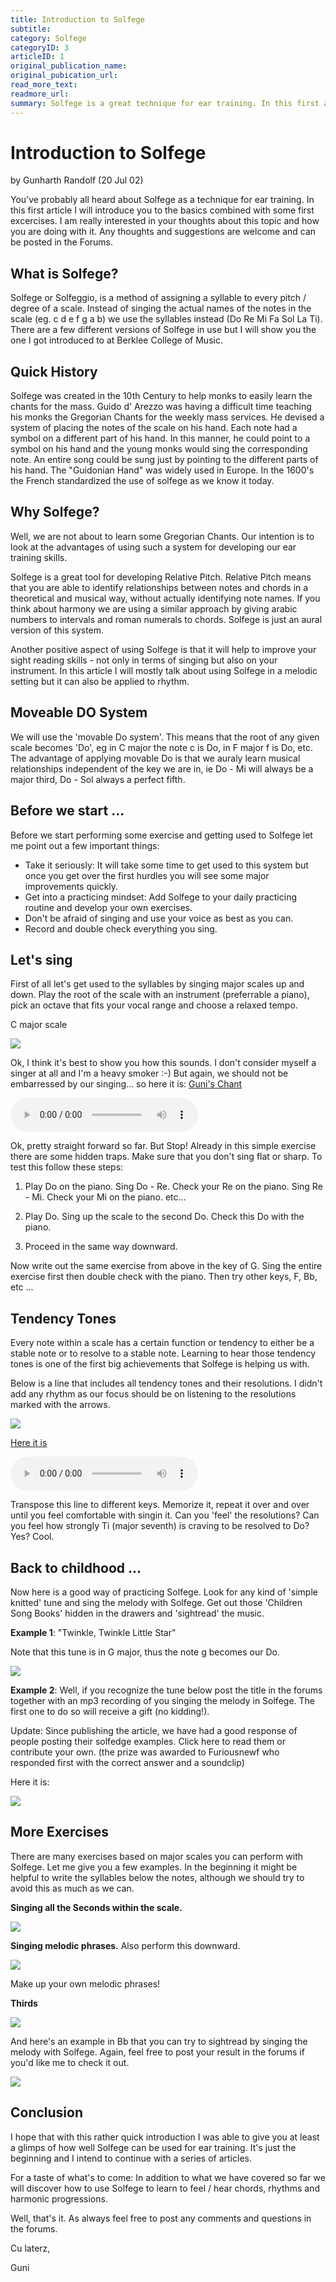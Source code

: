 ```yaml
---
title: Introduction to Solfege
subtitle: 
category: Solfege
categoryID: 3
articleID: 1
original_publication_name:
original_pubication_url:
read_more_text:
readmore_url:
summary: Solfege is a great technique for ear training. In this first article I will introduce you to the basics combined with some first excercises.
---
```


# Introduction to Solfege
by Gunharth Randolf  (20 Jul 02) 

You’ve probably all heard about Solfege as a technique for ear training. In this first article I will introduce you to the basics combined with some first excercises. I am really interested in your thoughts about this topic and how you are doing with it. Any thoughts and suggestions are welcome and can be posted in the Forums.


## What is Solfege?

Solfege or Solfeggio, is a method of assigning a syllable to every pitch / degree of a scale. Instead of singing the actual names of the notes in the scale (eg. c d e f g a b) we use the syllables instead (Do Re Mi Fa Sol La Ti). There are a few different versions of Solfege in use but I will show you the one I got introduced to at Berklee College of Music.


## Quick History

Solfege was created in the 10th Century to help monks to easily learn the chants for the mass. Guido d' Arezzo was having a difficult time teaching his monks the Gregorian Chants for the weekly mass services. He devised a system of placing the notes of the scale on his hand. Each note had a symbol on a different part of his hand. In this manner, he could point to a symbol on his hand and the young monks would sing the corresponding note. An entire song could be sung just by pointing to the different parts of his hand. The 
"Guidonian Hand" was widely used in Europe. In the 1600's the French standardized the use of solfege as we know it today.


## Why Solfege?

Well, we are not about to learn some Gregorian Chants. Our intention is to look at the advantages of using such a system for developing our ear training skills. 

Solfege is a great tool for developing Relative Pitch. Relative Pitch means that you are able to identify relationships between notes and chords in a theoretical and musical way, without actually identifying note names. If you think about harmony we are using a similar approach by giving arabic numbers to intervals and roman numerals to chords. Solfege is just an aural version of this system.

Another positive aspect of using Solfege is that it will help to improve your sight reading skills - not only in terms of singing but also on your instrument. In this article I will mostly talk about using Solfege in a melodic setting but it can also be applied to rhythm.


## Moveable DO System

We will use the 'movable Do system'. This means that the root of any given scale becomes 'Do', eg in C major the note c is Do, in F major f is Do, etc. The advantage of applying movable Do is that we auraly learn musical relationships independent of the key we are in, ie Do - Mi will always be a major third, Do - Sol always a perfect fifth. 


## Before we start ...

Before we start performing some exercise and getting used to Solfege let me point out a few important things:

- Take it seriously: It will take some time to get used to this system but once you get over the first hurdles you will see some major improvements quickly.
- Get into a practicing mindset: Add Solfege to your daily practicing routine and develop your own exercises.
- Don't be afraid of singing and use your voice as best as you can.
- Record and double check everything you sing.


## Let's sing

First of all let's get used to the syllables by singing major scales up and down. Play the root of the scale with an instrument (preferrable a piano), pick an octave that fits your vocal range and choose a relaxed tempo.

C major scale

![](img/introduction-to-solfege/01.gif "")

Ok, I think it's best to show you how this sounds. I don't consider myself a singer at all and I'm a heavy smoker :-) But again, we should not be embarressed by our singing... so here it is: [Guni's Chant](audio/introduction-to-solfege/01.mp3)

<audio controls>
  <source src="audio/introduction-to-solfege/01.mp3" type="audio/mpeg">
Your browser does not support the audio element.
</audio>

Ok, pretty straight forward so far. But Stop! Already in this simple exercise there are some hidden traps. Make sure that you don't sing flat or sharp. To test this follow these steps:

1) Play Do on the piano. Sing Do - Re. Check your Re on the piano. Sing Re - Mi. Check your Mi on the piano. etc...

2) Play Do. Sing up the scale to the second Do. Check this Do with the piano.

3) Proceed in the same way downward.

Now write out the same exercise from above in the key of G. Sing the entire exercise first then double check with the piano. Then try other keys, F, Bb, etc ...


## Tendency Tones

Every note within a scale has a certain function or tendency to either be a stable note or to resolve to a stable note. Learning to hear those tendency tones is one of the first big achievements that Solfege is helping us with.

Below is a line that includes all tendency tones and their resolutions. I didn't add any rhythm as our focus should be on listening to the resolutions marked with the arrows.

![](img/introduction-to-solfege/02.gif "")

[Here it is](audio/introduction-to-solfege/02.mp3)

<audio controls>
  <source src="audio/introduction-to-solfege/02.mp3" type="audio/mpeg">
Your browser does not support the audio element.
</audio>

Transpose this line to different keys. Memorize it, repeat it over and over until you feel comfortable with singin it. Can you 'feel' the resolutions? Can you feel how strongly Ti (major seventh) is craving to be resolved to Do? Yes? Cool.


## Back to childhood ...

Now here is a good way of practicing Solfege. Look for any kind of 'simple knitted' tune and sing the melody with Solfege. Get out those 'Children Song Books' hidden in the drawers and 'sightread' the music.

**Example 1**: "Twinkle, Twinkle Little Star"

Note that this tune is in G major, thus the note g becomes our Do.

![](img/introduction-to-solfege/03.gif "")

**Example 2**: Well, if you recognize the tune below post the title in the forums together with an mp3 recording of you singing the melody in Solfege. The first one to do so will receive a gift (no kidding!). 

Update: Since publishing the article, we have had a good response of people posting their solfedge examples. Click here to read them or contribute your own. (the prize was awarded to Furiousnewf who responded first with the correct answer and a soundclip)

Here it is:

![](img/introduction-to-solfege/04.gif "")


## More Exercises

There are many exercises based on major scales you can perform with Solfege. Let me give you a few examples. In the beginning it might be helpful to write the syllables below the notes, although we should try to avoid this as much as we can.

**Singing all the Seconds within the scale.**

![](img/introduction-to-solfege/05.gif "")

**Singing melodic phrases.** Also perform this downward.

![](img/introduction-to-solfege/06.gif "")

Make up your own melodic phrases!

**Thirds**

![](img/introduction-to-solfege/07.gif "")


And here's an example in Bb that you can try to sightread by singing the melody with Solfege. Again, feel free to post your result in the forums if you'd like me to check it out.

![](img/introduction-to-solfege/08.gif "")


## Conclusion

I hope that with this rather quick introduction I was able to give you at least a glimps of how well Solfege can be used for ear training. It's just the beginning and I intend to continue with a series of articles. 

For a taste of what's to come: In addition to what we have covered so far we will discover how to use Solfege to learn to feel / hear chords, rhythms and harmonic progressions.

Well, that's it. As always feel free to post any comments and questions in the forums.

Cu laterz,

Guni

